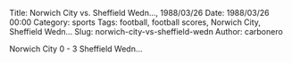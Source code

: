 Title: Norwich City vs. Sheffield Wedn…, 1988/03/26
Date: 1988/03/26 00:00
Category: sports
Tags: football, football scores, Norwich City, Sheffield Wedn…
Slug: norwich-city-vs-sheffield-wedn
Author: carbonero


Norwich City 0 - 3 Sheffield Wedn…
